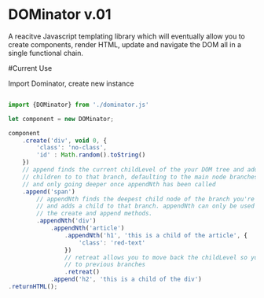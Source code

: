 # DOMinator v.01

A reacitve Javascript templating library which will eventually allow you to create components, render HTML, update and navigate the DOM all in a single functional chain. 

#Current Use

Import Dominator, create new instance

```javascript

import {DOMinator} from './dominator.js'

let component = new DOMinator;

component
    .create('div', void 0, {
        'class': 'no-class',
        'id' : Math.random().toString()
    })
    // append finds the current childLevel of the your DOM tree and adds 
    // children to to that branch, defaulting to the main node branches
    // and only going deeper once appendNth has been called 
    .append('span')
        // appendNth finds the deepest child node of the branch you're working on
        // and adds a child to that branch. appendNth can only be used following
        // the create and append methods.
        .appendNth('div')
            .appendNth('article')
                .appendNth('h1', 'this is a child of the article', {
                    'class': 'red-text'
                })
                // retreat allows you to move back the childLevel so you may append children
                // to previous branches
                .retreat()
            .append('h2', 'this is a child of the div')
.returnHTML();
```
